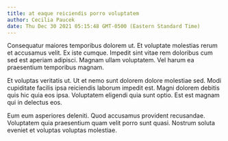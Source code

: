 ```yaml
---
title: at eaque reiciendis porro voluptatem
author: Cecilia Paucek
date: Thu Dec 30 2021 05:15:48 GMT-0500 (Eastern Standard Time)
---
```

Consequatur maiores temporibus dolorem ut. Et voluptate molestias rerum et accusamus velit. Ex iste cumque. Impedit sint vitae rem doloribus cum sed est aperiam adipisci. Magnam ullam voluptatem. Vel harum ea praesentium temporibus magnam.

 Et voluptas veritatis ut. Ut et nemo sunt dolorem dolore molestiae sed. Modi cupiditate facilis ipsa reiciendis laborum impedit est. Magni dolorem debitis quis hic quia eos ipsa. Voluptatem eligendi quia sunt optio. Est est magnam qui in delectus eos.

 Eum eum asperiores deleniti. Quod accusamus provident recusandae. Voluptatem quia praesentium quam velit porro sunt quasi. Nostrum soluta eveniet et voluptas voluptas molestiae.